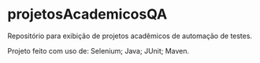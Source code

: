 # projetosAcademicosQA
Repositório para exibição de projetos acadêmicos de automação de testes.

Projeto feito com uso de:
Selenium;
Java;
JUnit;
Maven.
